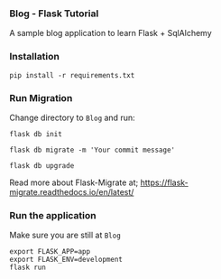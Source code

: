 ### Blog - Flask Tutorial
A sample blog application to learn Flask + SqlAlchemy


### Installation
    pip install -r requirements.txt

### Run Migration
Change directory to `Blog` and run:
    
    flask db init

    flask db migrate -m 'Your commit message'

    flask db upgrade


Read more about Flask-Migrate at; https://flask-migrate.readthedocs.io/en/latest/

### Run the application
Make sure you are still at `Blog`

    export FLASK_APP=app
    export FLASK_ENV=development
    flask run


